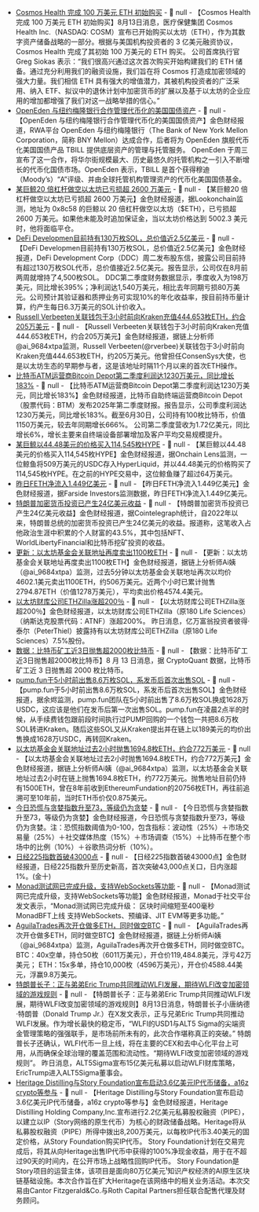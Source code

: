 - [Cosmos Health 完成 100 万美元 ETH 初始购买](https://www.globenewswire.com/news-release/2025/08/12/3131832/0/en/Cosmos-Health-Makes-Initial-1M-Ethereum-Purchase-Under-Digital-Asset-Treasury-Strategy.html) - 📰 null - 【Cosmos Health 完成 100 万美元 ETH 初始购买】8月13日消息，医疗保健集团 Cosmos Health Inc.（NASDAQ: COSM）宣布已开始购买以太坊（ETH），作为其数字资产储备战略的一部分。根据与美国机构投资者的 3 亿美元融资协议，Cosmos Health 完成了其初始 100 万美元的 ETH 购买。 
公司首席执行官 Greg Siokas 表示：“我们很高兴通过这次首次购买开始构建我们的 ETH 储备。通过充分利用我们的融资设施，我们旨在将 Cosmos 打造成加密领域的强大力量。我们相信 ETH 具有强大的增值潜力，其被机构投资者的广泛采用、纳入 ETF、拟议中的退休计划中加密货币的扩展以及基于以太坊的企业应用的增加都增强了我们对这一战略举措的信心。”
- [OpenEden 与纽约梅隆银行合作管理代币化的美国国债资产]() - 📰 null - 【OpenEden 与纽约梅隆银行合作管理代币化的美国国债资产】金色财经报道，RWA平台 OpenEden 与纽约梅隆银行（The Bank of New York Mellon Corporation，简称 BNY Mellon）达成合作，后者将为 OpenEden 旗舰代币化美国国债产品 TBILL 提供底层资产的管理与托管服务。 
OpenEden 于周三宣布了这一合作，将华尔街规模最大、历史最悠久的托管机构之一引入不断增长的代币化国债市场。OpenEden 表示，TBILL 是首个获得穆迪（Moody’s）“A”评级、并由全球托管机构管理资产的代币化美国国债基金。
- [某巨鲸20 倍杠杆做空以太坊已亏损超 2600 万美元](https://x.com/lookonchain/status/1955434886002774279) - 📰 null - 【某巨鲸20 倍杠杆做空以太坊已亏损超 2600 万美元】金色财经报道，据Lookonchain监测，地址为 0x8c58 的巨鲸以 20 倍杠杆做空以太坊（$ETH），已亏损超 2600 万美元。如果他未能及时追加保证金，当以太坊价格达到 5002.3 美元时，他将面临平仓。
- [DeFi Developmen目前持有130万枚SOL，总价值近2.5亿美元](https://www.theblock.co/post/366674/solana-treasury-firm-defi-development-corp-estimates-it-earns-63k-per-day-in-sol-denominated-revenue-on-its-1-3m-token-stockpile?utm_source=twitter&utm_medium=social) - 📰 null - 【DeFi Developmen目前持有130万枚SOL，总价值近2.5亿美元】金色财经报道，DeFi Development Corp（DDC）周二发布股东信，披露公司目前持有超过130万枚SOL代币，总价值接近2.5亿美元。报告显示，公司仅在8月前两周就增持了4,500枚SOL。 
DDC第二季度财务数据显示，季度收入为198万美元，同比增长395%；净利润达1,540万美元，相比去年同期亏损80万美元。公司预计其验证器和质押业务可实现10%的年化收益率，按目前持币量计算，约产生每日6.3万美元的SOL计价收入。
- [Russell Verbeeten关联钱包于3小时前向Kraken充值444.653枚ETH，约合205万美元](https://x.com/ai_9684xtpa/status/1955431292574765381) - 📰 null - 【Russell Verbeeten关联钱包于3小时前向Kraken充值444.653枚ETH，约合205万美元】金色财经报道，据链上分析师@ai_9684xtpa监测，Russell Verbeeten(@rverbee)关联钱包于3小时前向Kraken充值444.653枚ETH，约205万美元。他曾担任ConsenSys大使，也是以太坊生态的早期参与者，这是该地址时隔11个月以来的首次ETH操作。
- [比特币ATM运营商Bitcoin Depot第二季度利润达1230万美元，同比增长183%](https://decrypt.co/334792/bitcoin-depot-profits-jump-btc-rebound) - 📰 null - 【比特币ATM运营商Bitcoin Depot第二季度利润达1230万美元，同比增长183%】金色财经报道，比特币自助终端运营商Bitcoin Depot（股票代码：BTM）发布2025年第二季度财报。报告显示，公司季度利润达1230万美元，同比增长183%。截至6月30日，公司持有100枚比特币，价值1150万美元，较去年同期增长666%。 
公司第二季度营收为1.72亿美元，同比增长6%，增长主要来自终端设备部署增加及客户平均交易规模提升。
- [某巨鲸以44.48美元的价格买入114,545枚HYPE](https://x.com/OnchainLens/status/1955429886602121274) - 📰 null - 【某巨鲸以44.48美元的价格买入114,545枚HYPE】金色财经报道，据Onchain Lens监测，一位鲸鱼将509万美元的USDC存入HyperLiquid，并以44.48美元的价格购买了114,545枚HYPE。在之前的HYPE交易中，这位鲸鱼赚了超过64万美元。
- [昨日FETH净流入1.449亿美元](https://farside.co.uk/eth/) - 📰 null - 【昨日FETH净流入1.449亿美元】金色财经报道，据Farside Investors监测数据，昨日FETH净流入1.449亿美元。
- [特朗普加密货币投资已产生24亿美元收益](https://x.com/Cointelegraph/status/1955419107446198286) - 📰 null - 【特朗普加密货币投资已产生24亿美元收益】金色财经报道，据Cointelegraph统计，自2022年以来，特朗普总统的加密货币投资已产生24亿美元的收益。报道称，这笔收入占他政治生涯中积累的个人财富的43.5%，其中包括NFT、WorldLibertyFinancial和比特币挖矿投资的收益。
- [更新：以太坊基金会关联地址再度卖出1100枚ETH]() - 📰 null - 【更新：以太坊基金会关联地址再度卖出1100枚ETH】金色财经报道，据链上分析师Ai姨（@ai_9684xtpa）监测，过去5分钟以太坊基金会关联地址再次以均价4602.1美元卖出1100ETH，约506万美元。近两个小时已累计抛售2794.87ETH（价值1278万美元），平均卖出价格4574.4美元。
- [以太坊财库公司ETHZilla涨超200％]() - 📰 null - 【以太坊财库公司ETHZilla涨超200％】金色财经报道，以太坊财库公司ETHZilla（原180 Life Sciences）（纳斯达克股票代码：ATNF）涨超200%。 
昨日消息，亿万富翁投资者彼得·泰尔（PeterThiel）披露持有以太坊财库公司ETHZilla（原180 Life Sciences）7.5%股份。
- [数据：比特币矿工近3日抛售超2000枚比特币]() - 📰 null - 【数据：比特币矿工近3日抛售超2000枚比特币】8 月 13 日消息，据 CryptoQuant 数据，比特币矿工近 3 日抛售超 2000 枚比特币。
- [pump.fun于5小时前出售8.6万枚SOL，系发币后首次出售SOL]() - 📰 null - 【pump.fun于5小时前出售8.6万枚SOL，系发币后首次出售SOL】金色财经报道，据余烬监测，pump.fun团队在5小时前出售了8.6万枚SOL换成1628万USDC，这应该是他们在发币后第一次出售SOL。pump.fun在凌晨2点半的时候，从手续费钱包跟前段时间执行过PUMP回购的一个钱包一共把8.6万枚SOL转进Kraken。随后这些SOL又从Kraken提出并在链上以189美元的均价出售换成1628万USDC，再转回Kraken。
- [以太坊基金会关联地址过去2小时抛售1694.8枚ETH，约合772万美元]() - 📰 null - 【以太坊基金会关联地址过去2小时抛售1694.8枚ETH，约合772万美元】金色财经报道，据链上分析师Ai姨（@ai_9684xtpa）监测，以太坊基金会关联地址过去2小时在链上抛售1694.8枚ETH，约772万美元。抛售地址目前仍持有1500ETH，曾在8年前收到EthereumFundation的20756枚ETH，再往前追溯可至10年前，当时ETH币价仅0.875美元。
- [今日恐慌与贪婪指数升至73，等级仍为贪婪]() - 📰 null - 【今日恐慌与贪婪指数升至73，等级仍为贪婪】金色财经报道，今日恐慌与贪婪指数升至73，等级仍为贪婪。注：恐慌指数阈值为0-100，包含指标：波动性（25%）＋市场交易量（25%）＋社交媒体热度（15%）＋市场调查（15%）＋比特币在整个市场中的比例（10%）＋谷歌热词分析（10%）。
- [日经225指数首破43000点]() - 📰 null - 【日经225指数首破43000点】金色财经报道，日经225指数升至历史新高，首次突破43,000点关口，日内涨超1%。(金十)
- [Monad测试网已完成升级，支持WebSockets等功能]() - 📰 null - 【Monad测试网已完成升级，支持WebSockets等功能】金色财经报道，Monad于社交平台发文表示，“Monad测试网已完成升级： 
区块时间缩短至400毫秒 
MonadBFT上线 
支持WebSockets、预编译、JIT EVM等更多功能。”
- [AguilaTrades再次开仓做多ETH，同时做空BTC](https://app.hyperliquid.xyz/join/NTOD) - 📰 null - 【AguilaTrades再次开仓做多ETH，同时做空BTC】金色财经报道，据链上分析师Ai姨（@ai_9684xtpa）监测，AguilaTrades再次开仓做多ETH，同时做空BTC。 
BTC：40x空单，持仓50枚（6011万美元），开仓价119,484.8美元，浮亏42万美元； 
ETH：15x多单，持仓10,000枚（4596万美元），开仓价4588.44美元，浮赢9.8万美元。
- [特朗普长子：正与弟弟Eric Trump共同推动WLFI发展，期待WLFI改变加密领域的游戏规则](https://x.com/DonaldJTrumpJr/status/1955304490304741587) - 📰 null - 【特朗普长子：正与弟弟Eric Trump共同推动WLFI发展，期待WLFI改变加密领域的游戏规则】8月13日消息，特朗普长子小唐纳德·特朗普（Donald Trump Jr.）在X发文表示，正与兄弟Eric Trump共同推动WLFI发展。作为增长最快的稳定币，“WLFI的USD1与ALT5 Sigma的尖端资金管理策略的强强联手，是市场前所未有的，此次合作堪称真正的突破。” 
特朗普长子还确认，WLFI代币一旦上线，将在主要的CEX和去中心化平台上可用，从而确保全球治理的覆盖范围和流动性。“期待WLFI改变加密领域的游戏规则”。 
昨日消息，ALT5Sigma宣布15亿美元私募以启动WLFI财库策略，EricTrump进入ALT5Sigma董事会。
- [Heritage Distilling与Story Foundation宣布启动3.6亿美元IP代币储备，a16z crypto等参与]() - 📰 null - 【Heritage Distilling与Story Foundation宣布启动3.6亿美元IP代币储备，a16z crypto等参与】金色财经报道，Heritage Distilling Holding Company,Inc.宣布进行2.2亿美元私募股权融资（PIPE），以建立以IP（Story网络的原生代币）为核心的财政储备战略。Heritage将从私募股权融资（PIPE）所得中拨出8,200万美元，以每枚IP代币3.40美元的固定价格，从Story Foundation购买IP代币。 
Story Foundation计划在交易完成后，将其从向Heritage出售IP代币中获得的100%净现金收益，用于在不超过90天的时间内，在公开市场上战略性回购IP代币。 
Story Foundation是Story项目的运营主体，该项目是面向80万亿美元¹知识产权经济的AI原生区块链基础设施。本次合作旨在扩大Heritage在该网络中的相关业务活动。本次交易由Cantor Fitzgerald&Co.与Roth Capital Partners担任联合配售代理及财务顾问。

